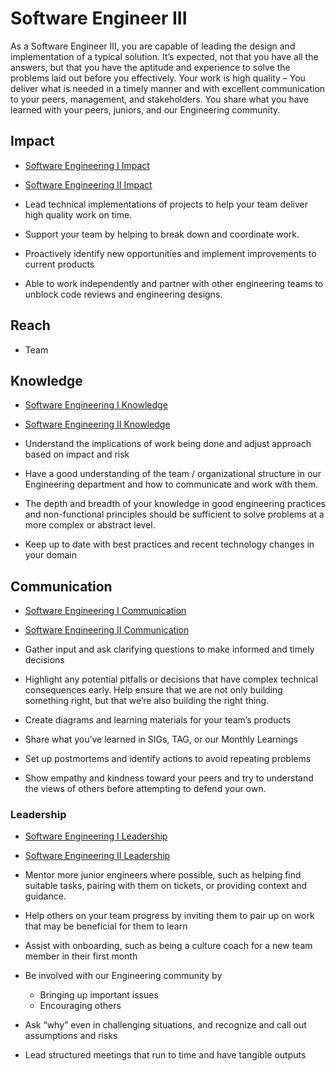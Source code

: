 # Software Engineer III
As a Software Engineer III, you are capable of leading the design and implementation of a typical solution. It’s expected, not that you have all the answers, but that you have the aptitude and experience to solve the problems laid out before you effectively. Your work is high quality – You deliver what is needed in a timely manner and with excellent communication to your peers, management, and stakeholders. You share what you have learned with your peers, juniors, and our Engineering community.

## Impact

- [Software Engineering I Impact](./software_engineer_I#impact)
- [Software Engineering II Impact](./software_engineer_II#impact)

- Lead technical implementations of projects to help your team deliver high quality work on time.

- Support your team by helping to break down and coordinate work.

- Proactively identify new opportunities and implement improvements to current products

- Able to work independently and partner with other engineering teams to unblock code reviews and engineering designs. 

## Reach

- Team

## Knowledge

- [Software Engineering I Knowledge](./software_engineer_I#knowledge)
- [Software Engineering II Knowledge](./software_engineer_II#knowledge)

- Understand the implications of work being done and adjust approach based on impact and risk

- Have a good understanding of the team / organizational structure in our Engineering department and how to communicate and work with them.

- The depth and breadth of your knowledge in good engineering practices and non-functional principles should be sufficient to solve problems at a more complex or abstract level.

- Keep up to date with best practices and recent technology changes in your domain 

## Communication

- [Software Engineering I Communication](./software_engineer_I#communication)
- [Software Engineering II Communication](./software_engineer_II#communication)

- Gather input and ask clarifying questions to make informed and timely decisions

- Highlight any potential pitfalls or decisions that have complex technical consequences early. Help ensure that we are not only building something right, but that we’re also building the right thing.

- Create diagrams and learning materials for your team’s products

- Share what you’ve learned in SIGs, TAG, or our Monthly Learnings

- Set up postmortems and identify actions to avoid repeating problems

- Show empathy and kindness toward your peers and try to understand the views of others before attempting to defend your own. 

### Leadership

- [Software Engineering I Leadership](./software_engineer_I#leadership)
- [Software Engineering II Leadership](./software_engineer_II#leadership)

- Mentor more junior engineers where possible, such as helping find suitable tasks, pairing with them on tickets, or providing context and guidance.

- Help others on your team progress by inviting them to pair up on work that may be beneficial for them to learn

- Assist with onboarding, such as being a culture coach for a new team member in their first month

- Be involved with our Engineering community by
  - Bringing up important issues
  - Encouraging others
- Ask “why” even in challenging situations, and recognize and call out assumptions and risks

- Lead structured meetings that run to time and have tangible outputs 
